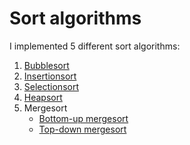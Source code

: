 # Sort algorithms

I implemented 5 different sort algorithms:

1. [Bubblesort](src/bubble_sort.rs)
1. [Insertionsort](src/insertion_sort.rs)
1. [Selectionsort](src/selection_sort.rs)
1. [Heapsort](src/heap_sort.rs)
1. Mergesort
	* [Bottom-up mergesort](src/merge_sort.rs#L70)
	* [Top-down mergesort](src/merge_sort.rs#L39)
